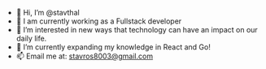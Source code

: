 - 👋 Hi, I’m @stavthal
- 💼 I am currently working as a Fullstack developer
- 👀 I’m interested in new ways that technology can have an impact on our daily life.
- 🌱 I’m currently expanding my knowledge in React and Go!
- 📫 Email me at: stavros8003@gmail.com

<!---
stavthal/stavthal is a ✨ special ✨ repository because its `README.md` (this file) appears on your GitHub profile.
You can click the Preview link to take a look at your changes.
--->
